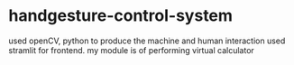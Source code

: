 # handgesture-control-system
used openCV, python to produce the machine and human interaction
used stramlit for frontend.
my module is of performing virtual calculator
